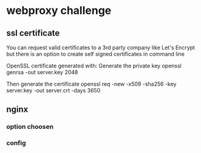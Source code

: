 # webproxy challenge

## ssl certificate
You can request valid certificates to a 3rd party company like Let's Encrypt but there is an option to create self signed certificates in command line

OpenSSL certificate generated with:
Generate the private key
openssl genrsa -out server.key 2048

Then generate the certificate
openssl req -new -x509 -sha256 -key server.key -out server.crt -days 3650


## nginx 

### option choosen

### config

